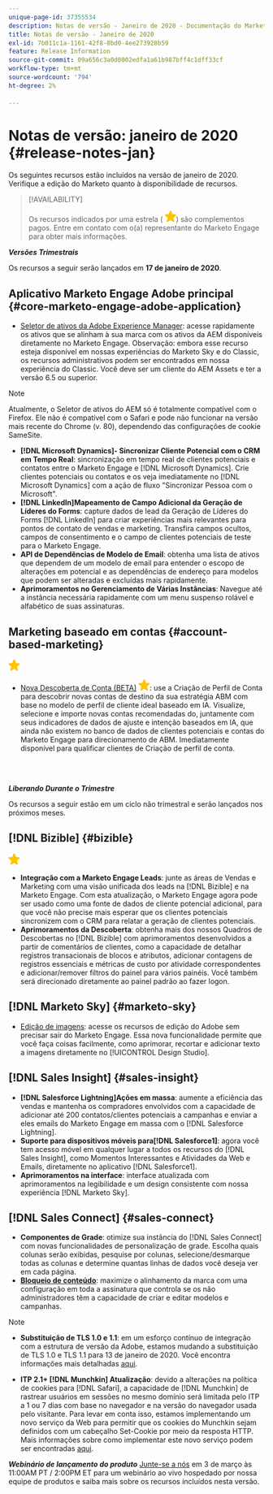 ```yaml
---
unique-page-id: 37355534
description: Notas de versão - Janeiro de 2020 - Documentação do Marketo - Documentação do produto
title: Notas de versão - Janeiro de 2020
exl-id: 7b011c1a-1161-42f8-8bd0-4ee273928b59
feature: Release Information
source-git-commit: 09a656c3a0d0002edfa1a61b987bff4c1dff33cf
workflow-type: tm+mt
source-wordcount: '794'
ht-degree: 2%

---
```


# Notas de versão: janeiro de 2020 {#release-notes-jan}

Os seguintes recursos estão incluídos na versão de janeiro de 2020. Verifique a edição do Marketo quanto à disponibilidade de recursos.

>[!AVAILABILITY]
>
>Os recursos indicados por uma estrela ( ![(estrela)](assets/yellow-star.png)) são complementos pagos. Entre em contato com o(a) representante do Marketo Engage para obter mais informações.

**_Versões Trimestrais_**

Os recursos a seguir serão lançados em **17 de janeiro de 2020**.

## Aplicativo Marketo Engage Adobe principal {#core-marketo-engage-adobe-application}

* [Seletor de ativos da Adobe Experience Manager](/help/marketo/product-docs/adobe-experience-cloud-integrations/importing-assets-with-adobe-experience-manager.md): acesse rapidamente os ativos que se alinham à sua marca com os ativos da AEM disponíveis diretamente no Marketo Engage. Observação: embora esse recurso esteja disponível em nossas experiências do Marketo Sky e do Classic, os recursos administrativos podem ser encontrados em nossa experiência do Classic. Você deve ser um cliente do AEM Assets e ter a versão 6.5 ou superior.

>[!NOTE]
>
>Atualmente, o Seletor de ativos do AEM só é totalmente compatível com o Firefox. Ele não é compatível com o Safari e pode não funcionar na versão mais recente do Chrome (v. 80), dependendo das configurações de cookie SameSite.

* **[!DNL Microsoft Dynamics]- Sincronizar Cliente Potencial com o CRM em Tempo Real**: sincronização em tempo real de clientes potenciais e contatos entre o Marketo Engage e [!DNL Microsoft Dynamics]. Crie clientes potenciais ou contatos e os veja imediatamente no [!DNL Microsoft Dynamics] com a ação de fluxo &quot;Sincronizar Pessoa com o Microsoft&quot;.
* **[!DNL LinkedIn]Mapeamento de Campo Adicional da Geração de Líderes do Forms**: capture dados de lead da Geração de Líderes do Forms [!DNL LinkedIn] para criar experiências mais relevantes para pontos de contato de vendas e marketing. Transfira campos ocultos, campos de consentimento e o campo de clientes potenciais de teste para o Marketo Engage.
* **API de Dependências de Modelo de Email**: obtenha uma lista de ativos que dependem de um modelo de email para entender o escopo de alterações em potencial e as dependências de endereço para modelos que podem ser alteradas e excluídas mais rapidamente.
* **Aprimoramentos no Gerenciamento de Várias Instâncias**: Navegue até a instância necessária rapidamente com um menu suspenso rolável e alfabético de suas assinaturas.

## Marketing baseado em contas {#account-based-marketing}

![(estrela)](assets/yellow-star.png)

* [Nova Descoberta de Conta (BETA)](https://docs.marketo.com/x/WQA6Ag) ![(star)](assets/yellow-star.png): use a Criação de Perfil de Conta para descobrir novas contas de destino da sua estratégia ABM com base no modelo de perfil de cliente ideal baseado em IA. Visualize, selecione e importe novas contas recomendadas do, juntamente com seus indicadores de dados de ajuste e intenção baseados em IA, que ainda não existem no banco de dados de clientes potenciais e contas do Marketo Engage para direcionamento de ABM. Imediatamente disponível para qualificar clientes de Criação de perfil de conta.

<br> 

**_Liberando Durante o Trimestre_**

Os recursos a seguir estão em um ciclo não trimestral e serão lançados nos próximos meses.

## [!DNL Bizible] {#bizible}

![(estrela)](assets/yellow-star.png)

* **Integração com a Marketo Engage Leads**: junte as áreas de Vendas e Marketing com uma visão unificada dos leads na [!DNL Bizible] e na Marketo Engage. Com esta atualização, o Marketo Engage agora pode ser usado como uma fonte de dados de cliente potencial adicional, para que você não precise mais esperar que os clientes potenciais sincronizem com o CRM para relatar a geração de clientes potenciais.
* **Aprimoramentos da Descoberta**: obtenha mais dos nossos Quadros de Descobertas no [!DNL Bizible] com aprimoramentos desenvolvidos a partir de comentários de clientes, como a capacidade de detalhar registros transacionais de blocos e atributos, adicionar contagens de registros essenciais e métricas de custo por atividade correspondentes e adicionar/remover filtros do painel para vários painéis. Você também será direcionado diretamente ao painel padrão ao fazer logon.

## [!DNL Marketo Sky] {#marketo-sky}

* [Edição de imagens](https://experienceleague.adobe.com/docs/marketo/sky/design-studio/marketo-image-editor.html?lang=pt-BR#design-studio): acesse os recursos de edição do Adobe sem precisar sair do Marketo Engage. Essa nova funcionalidade permite que você faça coisas facilmente, como aprimorar, recortar e adicionar texto a imagens diretamente no [!UICONTROL Design Studio].

## [!DNL Sales Insight] {#sales-insight}

* **[!DNL Salesforce Lightning]Ações em massa**: aumente a eficiência das vendas e mantenha os compradores envolvidos com a capacidade de adicionar até 200 contatos/clientes potenciais a campanhas e enviar a eles emails do Marketo Engage em massa com o [!DNL Salesforce Lightning].
* **Suporte para dispositivos móveis para[!DNL Salesforce1]**: agora você tem acesso móvel em qualquer lugar a todos os recursos do [!DNL Sales Insight], como Momentos Interessantes e Atividades da Web e Emails, diretamente no aplicativo [!DNL Salesforce1].
* **Aprimoramentos na interface**: interface atualizada com aprimoramentos na legibilidade e um design consistente com nossa experiência [!DNL Marketo Sky].

## [!DNL Sales Connect] {#sales-connect}

* **Componentes de Grade**: otimize sua instância do [!DNL Sales Connect] com novas funcionalidades de personalização de grade. Escolha quais colunas serão exibidas, pesquise por colunas, selecione/desmarque todas as colunas e determine quantas linhas de dados você deseja ver em cada página.
* **[Bloqueio de conteúdo](/help/marketo/product-docs/marketo-sales-connect/admin/content-lockdown.md)**: maximize o alinhamento da marca com uma configuração em toda a assinatura que controla se os não administradores têm a capacidade de criar e editar modelos e campanhas.

>[!NOTE]
>
>* **Substituição de TLS 1.0 e 1.1**: em um esforço contínuo de integração com a estrutura de versão da Adobe, estamos mudando a substituição de TLS 1.0 e TLS 1.1 para 13 de janeiro de 2020. Você encontra informações mais detalhadas [aqui](https://nation.marketo.com/docs/DOC-7059-tls-10-11-deprecation-faq).
>
>* **ITP 2.1+ [!DNL Munchkin] Atualização**: devido a alterações na política de cookies para [!DNL Safari], a capacidade de [!DNL Munchkin] de rastrear usuários em sessões no mesmo domínio será limitada pelo ITP a 1 ou 7 dias com base no navegador e na versão do navegador usada pelo visitante. Para levar em conta isso, estamos implementando um novo serviço da Web para permitir que os cookies do Munchkin sejam definidos com um cabeçalho Set-Cookie por meio da resposta HTTP. Mais informações sobre como implementar este novo serviço podem ser encontradas [aqui](https://nation.marketo.com/docs/DOC-7351).

**_Webinário de lançamento do produto_** [Junte-se a nós](https://engage.marketo.com/Jan_Feb_20_Release_Webinar_Registration.html) em 3 de março às 11:00AM PT / 2:00PM ET para um webinário ao vivo hospedado por nossa equipe de produtos e saiba mais sobre os recursos incluídos nesta versão.

